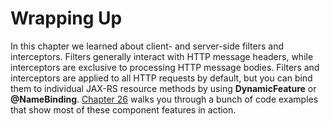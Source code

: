 # Wrapping Up


In this chapter we learned about client- and server-side filters and interceptors. Filters generally interact with HTTP message headers, while interceptors are exclusive to processing HTTP message bodies. Filters and interceptors are applied to all HTTP requests by default, but you can bind them to individual JAX-RS resource methods by using **DynamicFeature** or **@NameBinding**. [Chapter 26](../../part2/chapter26/examples_for_chapter_12.md) walks you through a bunch of code examples that show most of these component features in action.
